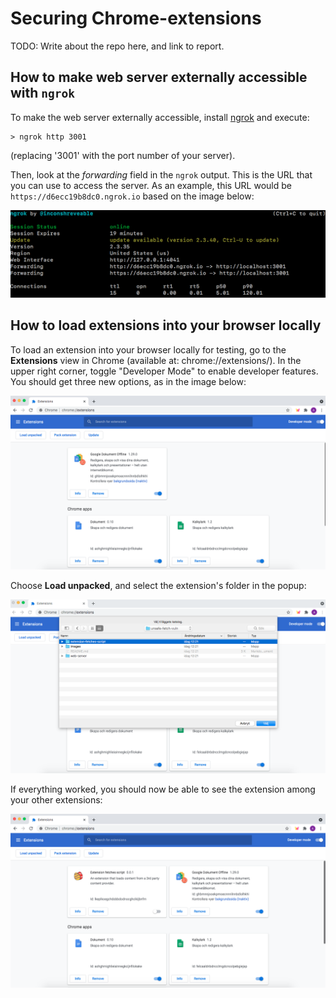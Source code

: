 # Securing Chrome-extensions

TODO: Write about the repo here, and link to report.

## How to make web server externally accessible with `ngrok`

To make the web server externally accessible, install [ngrok](https://ngrok.com/) and execute:

```
> ngrok http 3001
```

(replacing '3001' with the port number of your server).

Then, look at the *forwarding* field in the `ngrok` output. This is the URL that you can use to access the server. As an example, this URL would be `https://d6ecc19b8dc0.ngrok.io` based on the image below:

![ngrok output](./images/ngrok.png "ngrok example output")

## How to load extensions into your browser locally

To load an extension into your browser locally for testing, go to the **Extensions** view in Chrome (available at: chrome://extensions/). In the upper right corner, toggle "Developer Mode" to enable developer features. You should get three new options, as in the image below:

![dev-mode](./images/dev-mode.png "Extensions view, developer mode")

Choose **Load unpacked**, and select the extension's folder in the popup:

![choose-extension](./images/choose-extension.png "Choosing extension in popup")

If everything worked, you should now be able to see the extension among your other extensions:

![after-loading-extension](./images/after-loading-extension.png "Extensions view, after loading local extension")